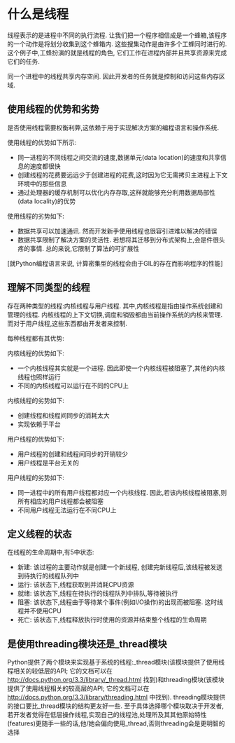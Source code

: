 # 什么是线程

线程表示的是进程中不同的执行流程. 让我们把一个程序相信成是一个蜂箱,该程序的一个动作是将划分收集到这个蜂箱内. 这些搜集动作是由许多个工蜂同时进行的. 这个例子中,工蜂扮演的就是线程的角色, 它们工作在进程内部并且共享资源来完成它们的任务.

同一个进程中的线程共享内存空间. 因此开发者的任务就是控制和访问这些内存区域.

## 使用线程的优势和劣势

是否使用线程需要权衡利弊,这依赖于用于实现解决方案的编程语言和操作系统.

使用线程的优势如下所示:

- 同一进程的不同线程之间交流的速度,数据单元(data location)的速度和共享信息的速度都很快
- 创建线程的花费要远远少于创建进程的花费,这时因为它无需拷贝主进程上下文环境中的那些信息
- 通过处理器的缓存机制可以优化内存存取,这样就能够充分利用数据局部性(data locality)的优势

使用线程的劣势如下:

- 数据共享可以加速通讯. 然而开发新手使用线程也很容引进难以解决的错误
- 数据共享限制了解决方案的灵活性. 若想将其迁移到分布式架构上,会是件很头疼的事情. 总的来说,它限制了算法的可扩展性

[就Python编程语言来说, 计算密集型的线程会由于GIL的存在而影响程序的性能]

## 理解不同类型的线程

存在两种类型的线程:内核线程与用户线程. 其中,内核线程是指由操作系统创建和管理的线程. 内核线程的上下文切换,调度和销毁都由当前操作系统的内核来管理. 而对于用户线程,这些东西都由开发者来控制.

每种线程都有其优势:

内核线程的优势如下:

- 一个内核线程其实就是一个进程. 因此即使一个内核线程被阻塞了,其他的内核线程也照样运行
- 不同的内核线程可以运行在不同的CPU上

内核线程的劣势如下:

- 创建线程和线程间同步的消耗太大
- 实现依赖于平台

用户线程的优势如下:

- 用户线程的创建和线程间同步的开销较少
- 用户线程是平台无关的

用户线程的劣势如下:

- 同一进程中的所有用户线程都对应一个内核线程. 因此,若该内核线程被阻塞,则所有相应的用户线程都会被阻塞
- 不同用户线程无法运行在不同CPU上

## 定义线程的状态

在线程的生命周期中,有5中状态:

- 新建: 该过程的主要动作就是创建一个新线程, 创建完新线程后,该线程被发送到待执行的线程队列中
- 运行: 该状态下,线程获取到并消耗CPU资源
- 就绪: 该状态下,线程在待执行的线程队列中排队,等待被执行
- 阻塞: 该状态下,线程由于等待某个事件(例如I/O操作)的出现而被阻塞. 这时线程并不使用CPU
- 死亡: 该状态下,线程释放执行时使用的资源并结束整个线程的生命周期

## 是使用threading模块还是_thread模块

Python提供了两个模块来实现基于系统的线程:_thread模块(该模块提供了使用线程相关的较低层的API; 它的文档可以在<http://docs.python.org/3.3/library/_thread.html> 找到)和threading模块(该模块提供了使用线程相关的较高层的API; 它的文档可以在 <http://docs.python.org/3.3/library/threading.html> 中找到). threading模块提供的接口要比_thread模块的结构更友好一些. 至于具体选择哪个模块取决于开发者, 若开发者觉得在低层操作线程,实现自己的线程池,处理所及其其他原始特性(features)更随手一些的话,他/她会偏向使用_thread,否则threading会是更明智的选择
